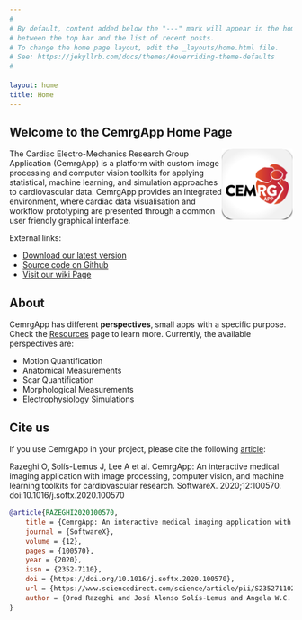 ```yaml
---
#
# By default, content added below the "---" mark will appear in the home page
# between the top bar and the list of recent posts.
# To change the home page layout, edit the _layouts/home.html file.
# See: https://jekyllrb.com/docs/themes/#overriding-theme-defaults
#

layout: home
title: Home
---
```


## Welcome to the CemrgApp Home Page

<img align="right" height="25%" rotate="180" width="25%" src="./assets/logo-app.svg">

The Cardiac Electro-Mechanics Research Group Application (CemrgApp) is a platform with 
custom image processing and computer vision toolkits for applying statistical, 
machine learning, and simulation approaches to cardiovascular data. 
CemrgApp provides an integrated environment, where cardiac data visualisation and 
workflow prototyping are presented through a common user friendly graphical interface.

External links:

+ [Download our latest version](https://github.com/CemrgAppDevelopers/CemrgApp/releases)
+ [Source code on Github](https://github.com/CemrgDevelopers/CemrgApp)
+ [Visit our wiki Page](https://github.com/CemrgDevelopers/CemrgApp/wiki)

## About 
CemrgApp has different **perspectives**, small apps with a specific purpose. 
Check the [Resources](https://cemrgappdevelopers.github.io/CemrgApp/resources/)
page to learn more. Currently, the available perspectives are: 

+ Motion Quantification
+ Anatomical Measurements
+ Scar Quantification
+ Morphological Measurements
+ Electrophysiology Simulations

## Cite us

If you use CemrgApp in your project, please cite the following [article](https://www.sciencedirect.com/science/article/pii/S2352711020302831):

Razeghi O, Solís-Lemus J, Lee A et al.
CemrgApp: An interactive medical imaging application with image processing, computer vision, and machine learning toolkits for cardiovascular research.
SoftwareX. 2020;12:100570. doi:10.1016/j.softx.2020.100570

```bibtex
@article{RAZEGHI2020100570,
	title = {CemrgApp: An interactive medical imaging application with image processing, computer vision, and machine learning toolkits for cardiovascular research},
	journal = {SoftwareX},
	volume = {12},
	pages = {100570},
	year = {2020},
	issn = {2352-7110},
	doi = {https://doi.org/10.1016/j.softx.2020.100570},
	url = {https://www.sciencedirect.com/science/article/pii/S2352711020302831},
	author = {Orod Razeghi and José Alonso Solís-Lemus and Angela W.C. Lee and Rashed Karim and Cesare Corrado and Caroline H. Roney and Adelaide {de Vecchi} and Steven A. Niederer}
}
```
